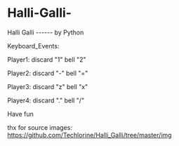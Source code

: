 # Halli-Galli-
Halli Galli ------ by Python

Keyboard_Events:

  Player1: discard "1"  bell "2"

  Player2: discard "-"  bell "="

  Player3: discard "z"  bell "x"

  Player4: discard "."  bell "/"

Have fun

thx for source images: https://github.com/Techlorine/Halli_Galli/tree/master/img
